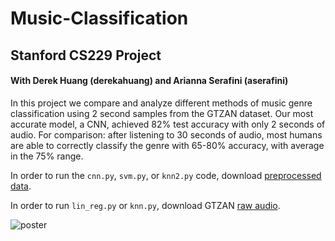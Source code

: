# Music-Classification

## Stanford CS229 Project
#### With Derek Huang (derekahuang) and Arianna Serafini (aserafini)

In this project we compare and analyze different methods of music genre classification using 2 second samples from the GTZAN dataset. Our most accurate model, a CNN, achieved 82% test accuracy with only 2 seconds of audio. For comparison: after listening to 30 seconds of audio, most humans are able to correctly classify the genre with 65-80% accuracy, with average in the 75% range.

In order to run the `cnn.py`, `svm.py`, or `knn2.py` code, download [preprocessed data](https://drive.google.com/file/d/12mCgkvbmissLh2Vop0bp_t98G8QCaV1E/view?usp=sharing).

In order to run `lin_reg.py` or `knn.py`, download GTZAN [raw audio](https://drive.google.com/open?id=0B0NEMdSW1_-IZnM5cVRSWnk5cVk).

![poster](https://github.com/elipugh/Music-Classification/blob/master/CS229_Poster.png)

